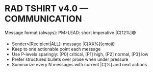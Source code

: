 # RAD TSHIRT v4.0 — COMMUNICATION

Message format (always):
PM>LEAD: short imperative |C[12%]🟢

- Sender>[Recipient|ALL]: message |C[XX%]{emoji}
- Keep to one actionable point each message
- Use P-levels sparingly: [P0] critical, [P1] high, [P2] normal, [P3] low
- Prefer structured bullets over prose when under pressure
- Summarize every N messages with current |C[%] and next actions
